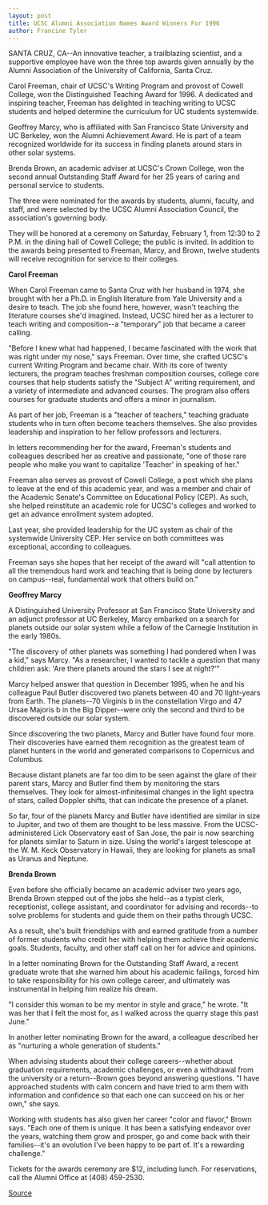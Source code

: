 ```yaml
---
layout: post
title: UCSC Alumni Association Names Award Winners For 1996
author: Francine Tyler
---
```


SANTA CRUZ, CA--An innovative teacher, a trailblazing scientist, and a  supportive employee have won the three top awards given annually by the  Alumni Association of the University of California, Santa Cruz.

Carol Freeman, chair of UCSC's Writing Program and provost of Cowell  College, won the Distinguished Teaching Award for 1996. A dedicated and  inspiring teacher, Freeman has delighted in teaching writing to UCSC  students and helped determine the curriculum for UC students systemwide.

Geoffrey Marcy, who is affiliated with San Francisco State University  and UC Berkeley, won the Alumni Achievement Award. He is part of a team  recognized worldwide for its success in finding planets around stars in  other solar systems.

Brenda Brown, an academic adviser at UCSC's Crown College, won the  second annual Outstanding Staff Award for her 25 years of caring and  personal service to students.

The three were nominated for the awards by students, alumni, faculty,  and staff, and were selected by the UCSC Alumni Association Council, the  association's governing body.

They will be honored at a ceremony on Saturday, February 1, from  12:30 to 2 P.M. in the dining hall of Cowell College; the public is invited. In  addition to the awards being presented to Freeman, Marcy, and Brown,  twelve students will receive recognition for service to their colleges.

**Carol Freeman**

When Carol Freeman came to Santa Cruz with her husband in 1974, she  brought with her a Ph.D. in English literature from Yale University and a  desire to teach. The job she found here, however, wasn't teaching the  literature courses she'd imagined. Instead, UCSC hired her as a lecturer to  teach writing and composition--a "temporary" job that became a career  calling.

"Before I knew what had happened, I became fascinated with the work  that was right under my nose," says Freeman. Over time, she crafted UCSC's  current Writing Program and became chair. With its core of twenty  lecturers, the program teaches freshman composition courses, college core  courses that help students satisfy the "Subject A" writing requirement, and  a variety of intermediate and advanced courses. The program also offers  courses for graduate students and offers a minor in journalism.

As part of her job, Freeman is a "teacher of teachers," teaching  graduate students who in turn often become teachers themselves. She also  provides leadership and inspiration to her fellow professors and lecturers.

In letters recommending her for the award, Freeman's students and  colleagues described her as creative and passionate, "one of those rare  people who make you want to capitalize 'Teacher' in speaking of her."

Freeman also serves as provost of Cowell College, a post which she  plans to leave at the end of this academic year, and was a member and chair  of the Academic Senate's Committee on Educational Policy (CEP). As such,  she helped reinstitute an academic role for UCSC's colleges and worked to  get an advance enrollment system adopted.

Last year, she provided leadership for the UC system as chair of the  systemwide University CEP. Her service on both committees was  exceptional, according to colleagues.

Freeman says she hopes that her receipt of the award will "call  attention to all the tremendous hard work and teaching that is being done by  lecturers on campus--real, fundamental work that others build on."

**Geoffrey Marcy**

A Distinguished University Professor at San Francisco State University  and an adjunct professor at UC Berkeley, Marcy embarked on a search for  planets outside our solar system while a fellow of the Carnegie Institution  in the early 1980s.

"The discovery of other planets was something I had pondered when I  was a kid," says Marcy. "As a researcher, I wanted to tackle a question that  many children ask: 'Are there planets around the stars I see at night?'"

Marcy helped answer that question in December 1995, when he and his  colleague Paul Butler discovered two planets between 40 and 70 light-years  from Earth. The planets--70 Virginis b in the constellation Virgo and 47  Ursae Majoris b in the Big Dipper--were only the second and third to be  discovered outside our solar system.

Since discovering the two planets, Marcy and Butler have found four  more. Their discoveries have earned them recognition as the greatest team  of planet hunters in the world and generated comparisons to Copernicus and  Columbus.

Because distant planets are far too dim to be seen against the glare of  their parent stars, Marcy and Butler find them by monitoring the stars  themselves. They look for almost-infinitesimal changes in the light spectra  of stars, called Doppler shifts, that can indicate the presence of a planet.

So far, four of the planets Marcy and Butler have identified are similar  in size to Jupiter, and two of them are thought to be less massive. From the  UCSC-administered Lick Observatory east of San Jose, the pair is now  searching for planets similar to Saturn in size. Using the world's largest  telescope at the W. M. Keck Observatory in Hawaii, they are looking for  planets as small as Uranus and Neptune.

**Brenda Brown**

Even before she officially became an academic adviser two years ago,  Brenda Brown stepped out of the jobs she held--as a typist clerk,  receptionist, college assistant, and coordinator for advising and records--to  solve problems for students and guide them on their paths through UCSC.

As a result, she's built friendships with and earned gratitude from a  number of former students who credit her with helping them achieve their  academic goals. Students, faculty, and other staff call on her for advice and  opinions.

In a letter nominating Brown for the Outstanding Staff Award, a recent  graduate wrote that she warned him about his academic failings, forced him  to take responsibility for his own college career, and ultimately was  instrumental in helping him realize his dream.

"I consider this woman to be my mentor in style and grace," he wrote.  "It was her that I felt the most for, as I walked across the quarry stage this  past June."

In another letter nominating Brown for the award, a colleague  described her as "nurturing a whole generation of students."

When advising students about their college careers--whether about  graduation requirements, academic challenges, or even a withdrawal from  the university or a return--Brown goes beyond answering questions. "I have  approached students with calm concern and have tried to arm them with  information and confidence so that each one can succeed on his or her own,"  she says.

Working with students has also given her career "color and flavor,"  Brown says. "Each one of them is unique. It has been a satisfying endeavor  over the years, watching them grow and prosper, go and come back with  their families--it's an evolution I've been happy to be part of. It's a  rewarding challenge."

Tickets for the awards ceremony are $12, including lunch. For  reservations, call the Alumni Office at (408) 459-2530.

[Source](http://www1.ucsc.edu/news_events/press_releases/archive/96-97/01-97/011397-UCSC_announces_alum.html "Permalink to 011397-UCSC_announces_alum")
